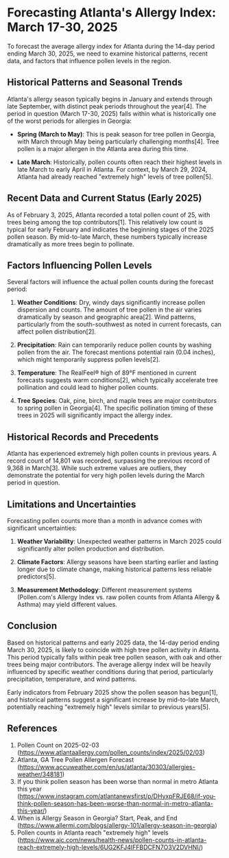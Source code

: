 # Forecasting Atlanta's Allergy Index: March 17-30, 2025

To forecast the average allergy index for Atlanta during the 14-day period ending March 30, 2025, we need to examine historical patterns, recent data, and factors that influence pollen levels in the region.

## Historical Patterns and Seasonal Trends

Atlanta's allergy season typically begins in January and extends through late September, with distinct peak periods throughout the year[4]. The period in question (March 17-30, 2025) falls within what is historically one of the worst periods for allergies in Georgia:

- **Spring (March to May)**: This is peak season for tree pollen in Georgia, with March through May being particularly challenging months[4]. Tree pollen is a major allergen in the Atlanta area during this time.

- **Late March**: Historically, pollen counts often reach their highest levels in late March to early April in Atlanta. For context, by March 29, 2024, Atlanta had already reached "extremely high" levels of tree pollen[5].

## Recent Data and Current Status (Early 2025)

As of February 3, 2025, Atlanta recorded a total pollen count of 25, with trees being among the top contributors[1]. This relatively low count is typical for early February and indicates the beginning stages of the 2025 pollen season. By mid-to-late March, these numbers typically increase dramatically as more trees begin to pollinate.

## Factors Influencing Pollen Levels

Several factors will influence the actual pollen counts during the forecast period:

1. **Weather Conditions**: Dry, windy days significantly increase pollen dispersion and counts. The amount of tree pollen in the air varies dramatically by season and geographic area[2]. Wind patterns, particularly from the south-southwest as noted in current forecasts, can affect pollen distribution[2].

2. **Precipitation**: Rain can temporarily reduce pollen counts by washing pollen from the air. The forecast mentions potential rain (0.04 inches), which might temporarily suppress pollen levels[2].

3. **Temperature**: The RealFeel® high of 89°F mentioned in current forecasts suggests warm conditions[2], which typically accelerate tree pollination and could lead to higher pollen counts.

4. **Tree Species**: Oak, pine, birch, and maple trees are major contributors to spring pollen in Georgia[4]. The specific pollination timing of these trees in 2025 will significantly impact the allergy index.

## Historical Records and Precedents

Atlanta has experienced extremely high pollen counts in previous years. A record count of 14,801 was recorded, surpassing the previous record of 9,368 in March[3]. While such extreme values are outliers, they demonstrate the potential for very high pollen levels during the March period in question.

## Limitations and Uncertainties

Forecasting pollen counts more than a month in advance comes with significant uncertainties:

1. **Weather Variability**: Unexpected weather patterns in March 2025 could significantly alter pollen production and distribution.

2. **Climate Factors**: Allergy seasons have been starting earlier and lasting longer due to climate change, making historical patterns less reliable predictors[5].

3. **Measurement Methodology**: Different measurement systems (Pollen.com's Allergy Index vs. raw pollen counts from Atlanta Allergy & Asthma) may yield different values.

## Conclusion

Based on historical patterns and early 2025 data, the 14-day period ending March 30, 2025, is likely to coincide with high tree pollen activity in Atlanta. This period typically falls within peak tree pollen season, with oak and other trees being major contributors. The average allergy index will be heavily influenced by specific weather conditions during that period, particularly precipitation, temperature, and wind patterns.

Early indicators from February 2025 show the pollen season has begun[1], and historical patterns suggest a significant increase by mid-to-late March, potentially reaching "extremely high" levels similar to previous years[5].

## References

1. Pollen Count on 2025-02-03 (https://www.atlantaallergy.com/pollen_counts/index/2025/02/03)
2. Atlanta, GA Tree Pollen Allergen Forecast (https://www.accuweather.com/en/us/atlanta/30303/allergies-weather/348181)
3. If you think pollen season has been worse than normal in metro Atlanta this year (https://www.instagram.com/atlantanewsfirst/p/DHyxpFRJE68/if-you-think-pollen-season-has-been-worse-than-normal-in-metro-atlanta-this-year/)
4. When is Allergy Season in Georgia? Start, Peak, and End (https://www.allermi.com/blogs/allergy-101/allergy-season-in-georgia)
5. Pollen counts in Atlanta reach "extremely high" levels (https://www.ajc.com/news/health-news/pollen-counts-in-atlanta-reach-extremely-high-levels/6UG2KFJ4IFFBDCFN7O3V2DVHNI/)